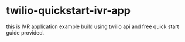 # twilio-quickstart-ivr-app
this is IVR application example build using twilio api and free quick start guide provided.
